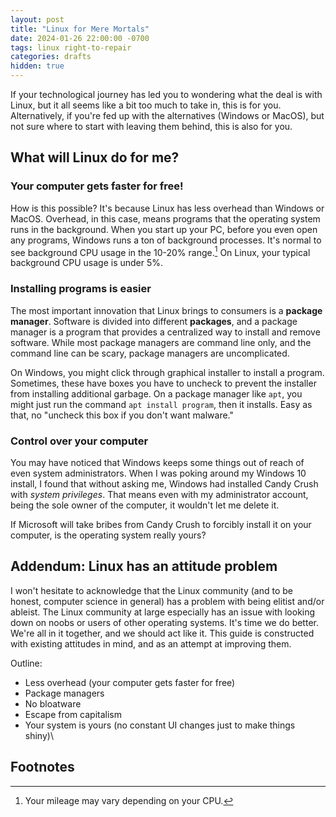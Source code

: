 ```yaml
---
layout: post
title: "Linux for Mere Mortals"
date: 2024-01-26 22:00:00 -0700
tags: linux right-to-repair
categories: drafts
hidden: true
--- 
```


If your technological journey has led you to wondering what the deal is with Linux, 
but it all seems like a bit too much to take in, this is for you. Alternatively, 
if you're fed up with the alternatives (Windows or MacOS), but not sure where
to start with leaving them behind, this is also for you.


## What will Linux do for me?

### Your computer gets faster for free! 
How is this possible? It's because Linux has less overhead than Windows or MacOS. 
Overhead, in this case, means programs that the operating system runs in the 
background. When you start up your PC, before you even open any programs, 
Windows runs a ton of background processes. It's normal to see background CPU
usage in the 10-20% range.[^1]
On Linux, your typical background CPU usage is under 5%. 

### Installing programs is easier
The most important innovation that Linux brings to consumers is a **package manager**. 
Software is divided into different **packages**, and a package manager is a program
that provides a centralized way to install and remove software. While most package
managers are command line only, and the command line can be scary, package managers
are uncomplicated. 

On Windows, you might click through graphical installer to install a program. Sometimes, 
these have boxes you have to uncheck to prevent the installer from installing additional
garbage. On a package manager like `apt`, you might just run the command 
`apt install program`, then it installs. Easy as that, no "uncheck this box if you
don't want malware."

### Control over your computer
<!-- TODO: Research permission levels on linux -->
<!-- Use example: Candy crush installed with system privileges on Windows -->
You may have noticed that Windows keeps some things out of reach of even system
administrators. When I was poking around my Windows 10 install, I found that
without asking me, Windows had installed Candy Crush with *system privileges*. 
That means even with my administrator account, being the sole owner of the
computer, it wouldn't let me delete it. 

If Microsoft will take bribes from Candy Crush to forcibly install it on your
computer, is the operating system really yours?


## Addendum: Linux has an attitude problem 
I won't hesitate to acknowledge that the Linux community (and to be honest, 
computer science in general) has a problem with being elitist and/or ableist. 
The Linux community at large especially has an issue with looking down on noobs
or users of other operating systems. 
It's time we do better. We're all in it together, and we should act like it. 
This guide is constructed with existing attitudes in mind, and as an attempt 
at improving them. 

Outline: 
- Less overhead (your computer gets faster for free)
- Package managers 
- No bloatware 
- Escape from capitalism 
- Your system is yours (no constant UI changes just to make things shiny)\

## Footnotes
[^1]: Your mileage may vary depending on your CPU.
